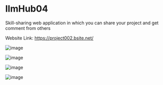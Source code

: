 # IlmHub04

Skill-sharing web application in which you can share your project and get comment from others

Website Link: https://project002.bsite.net/

![image](https://github.com/Xondamir02/IlmHub04/assets/89469811/822075c9-bbc4-4681-b603-088aade40b70)

![image](https://github.com/Xondamir02/IlmHub04/assets/89469811/c46ca0f6-ed70-4f68-b8a8-114ee2a4bf39)

![image](https://github.com/Xondamir02/IlmHub04/assets/89469811/09338997-048c-4d49-8eb1-1b28c8a1393a)


![image](https://github.com/Xondamir02/IlmHub04/assets/89469811/31e64fad-1bc9-45a6-ad9a-27ccb2c327d1)
